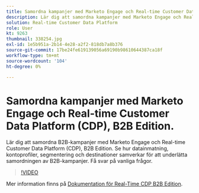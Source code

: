 ```yaml
---
title: Samordna kampanjer med Marketo Engage och Real-time Customer Data Platform, B2B Edition
description: Lär dig att samordna kampanjer med Marketo Engage och Real-time Customer Data Platform (CDP), B2B Edition.
solution: Real-time Customer Data Platform
role: User
kt: 9263
thumbnail: 338254.jpg
exl-id: 1e5b951a-2b14-4e28-a2f2-818db7a8b376
source-git-commit: 17be24fe619139056a69190b98610644387ca18f
workflow-type: tm+mt
source-wordcount: '104'
ht-degree: 0%

---
```


# Samordna kampanjer med Marketo Engage och Real-time Customer Data Platform (CDP), B2B Edition.

Lär dig att samordna B2B-kampanjer med Marketo Engage och Real-time Customer Data Platform (CDP), B2B Edition. Se hur datainmatning, kontoprofiler, segmentering och destinationer samverkar för att underlätta samordningen av B2B-kampanjer. Få svar på vanliga frågor.

>[!VIDEO](https://video.tv.adobe.com/v/338254?quality=12&learn=on)

Mer information finns på [Dokumentation för Real-Time CDP B2B Edition](https://experienceleague.adobe.com/docs/experience-platform/rtcdp/b2b-overview.html).
